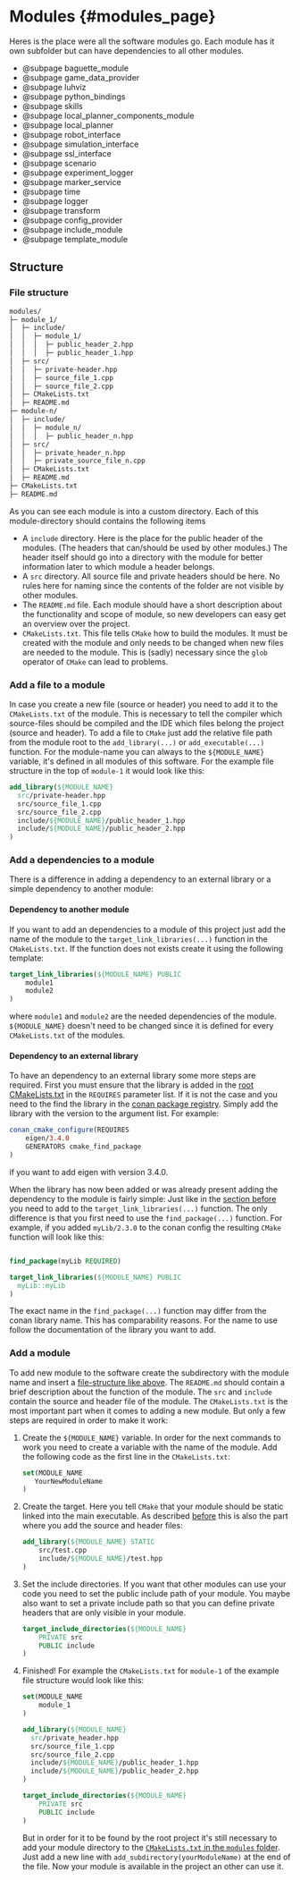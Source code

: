 # Modules {#modules_page}

Heres is the place were all the software modules go. Each module has it own subfolder but can have dependencies to all other modules.

* @subpage baguette_module
* @subpage game_data_provider
* @subpage luhviz
* @subpage python_bindings
* @subpage skills
* @subpage local_planner_components_module
* @subpage local_planner
* @subpage robot_interface
* @subpage simulation_interface
* @subpage ssl_interface
* @subpage scenario
* @subpage experiment_logger
* @subpage marker_service
* @subpage time
* @subpage logger
* @subpage transform
* @subpage config_provider
* @subpage include_module
* @subpage template_module

## Structure

### File structure

```txt
modules/
├─ module_1/
│  ├─ include/
│  │  ├─ module_1/
│  │  │  ├─ public_header_2.hpp
│  │  │  ├─ public_header_1.hpp
│  ├─ src/
│  │  ├─ private-header.hpp
│  │  ├─ source_file_1.cpp
│  │  ├─ source_file_2.cpp
│  ├─ CMakeLists.txt
│  ├─ README.md
├─ module-n/
│  ├─ include/
│  │  ├─ module_n/
│  │  │  ├─ public_header_n.hpp
│  ├─ src/
│  │  ├─ private_header_n.hpp
│  │  ├─ private_source_file_n.cpp
│  ├─ CMakeLists.txt
│  ├─ README.md
├─ CMakeLists.txt
├─ README.md
```

As you can see each module is into a custom directory. Each of this module-directory should contains the following items

* A `include` directory. Here is the place for the public header of the modules. (The headers that can/should be used by other modules.) The header itself should go into a directory with the module for better information later to which module a header belongs.
* A `src` directory. All source file and private headers should be here. No rules here for naming since the contents of the folder are not visible by other modules.
* The `README.md` file. Each module should have a short description about the functionality and scope of module, so new developers can easy get an overview over the project.
* `CMakeLists.txt`. This file tells `CMake` how to build the modules. It must be created with the module and only needs to be changed when new files are needed to the module. This is (sadly) necessary since the `glob` operator of `CMake` can lead to problems.

### Add a file to a module

In case you create a new file (source or header) you need to add it to the `CMakeLists.txt` of the module. This is necessary to tell the compiler which source-files should be compiled and the IDE which files belong the project (source and header). To add a file to `CMake` just add the relative file path from the module root to the `add_library(...)` or `add_executable(...)` function. For the module-name you can always to the `${MODULE_NAME}` variable, it's defined in all modules of this software. For the example file structure in the top of `module-1` it would look like this:

```cmake
add_library(${MODULE_NAME}
  src/private-header.hpp
  src/source_file_1.cpp
  src/source_file_2.cpp
  include/${MODULE_NAME}/public_header_1.hpp
  include/${MODULE_NAME}/public_header_2.hpp
)
```

### Add a dependencies to a module

There is a difference in adding a dependency to an external library or a simple
dependency to another module:

#### Dependency to another module

If you want to add an dependencies to a module of this project just add the name of the module to the `target_link_libraries(...)` function in the `CMakeLists.txt`. If the function does not exists create it using the following template:

```cmake
target_link_libraries(${MODULE_NAME} PUBLIC
    module1
    module2
)
```

where `module1` and `module2` are the needed dependencies of the module. `${MODULE_NAME}` doesn't need to be changed since it is defined for every `CMakeLists.txt` of the modules.

#### Dependency to an external library

To have an dependency to an external library some more steps are required. First you must ensure that the library is added in the [root CMakeLists.txt](../CMakeLists.txt) in the `REQUIRES` parameter list. If it is not the case and you need to the find the library in the [conan package registry](https://conan.io/center/). Simply add the library with the version to the argument list. For example:

```cmake
conan_cmake_configure(REQUIRES
    eigen/3.4.0
    GENERATORS cmake_find_package
)
```

if you want to add eigen with version 3.4.0.

When the library has now been added or was already present adding the dependency to the module is fairly simple: Just like in the [section before](#dependency-to-another-module) you need to add to the `target_link_libraries(...)` function. The only difference is that you first need to use the `find_package(...)` function. For example, if you added `myLib/2.3.0` to the conan config the resulting `CMake` function will look like this:

```cmake

find_package(myLib REQUIRED)

target_link_libraries(${MODULE_NAME} PUBLIC
  myLib::myLib
)
```

The exact name in the `find_package(...)` function may differ from the conan library name. This has comparability reasons. For the name to use follow the documentation of the library you want to add.

### Add a module

To add new module to the software create the subdirectory with the module name and insert a [file-structure like above](#file-structure). The `README.md` should contain a brief description about the function of the module. The `src` and `include` contain the source and header file of the module. The `CMakeLists.txt` is the most important part when it comes to adding a new module. But only a few steps are required in order to make it work:

1. Create the `${MODULE_NAME}` variable. In order for the next commands to work you need to create a variable with the name of the module. Add the following code as the first line in the `CMakeLists.txt`:

     ```cmake
    set(MODULE_NAME
        YourNewModuleName
    )
    ```

2. Create the target. Here you tell `CMake` that your module should be static linked into the main executable. As described [before](#add-a-file-to-a-module) this is also the part where you add the source and header files:

    ```cmake
    add_library(${MODULE_NAME} STATIC
        src/test.cpp
        include/${MODULE_NAME}/test.hpp
    )
    ```

3. Set the include directories. If you want that other modules can use your code you need to set the public include path of your module. You maybe also want to set a private include path so that you can define private headers that are only visible in your module.

    ```cmake
    target_include_directories(${MODULE_NAME}
        PRIVATE src
        PUBLIC include
    )
    ```

4. Finished! For example the `CMakeLists.txt` for `module-1` of the example file structure would look like this:

    ```cmake
    set(MODULE_NAME
        module_1
    )

    add_library(${MODULE_NAME}
      src/private_header.hpp
      src/source_file_1.cpp
      src/source_file_2.cpp
      include/${MODULE_NAME}/public_header_1.hpp
      include/${MODULE_NAME}/public_header_2.hpp
    )

    target_include_directories(${MODULE_NAME}
        PRIVATE src
        PUBLIC include
    )
    ```

    But in order for it to be found by the root project it's still necessary to add your module directory to the [`CMakeLists.txt` in the `modules` folder](CMakeLists.txt). Just add a new line with `add_subdirectory(yourModuleName)` at the end of the file. Now your module is available in the project an other can use it.
